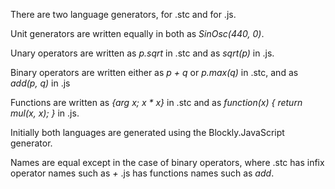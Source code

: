 There are two language generators, for .stc and for .js.

Unit generators are written equally in both as _SinOsc(440, 0)_.

Unary operators are written as _p.sqrt_ in .stc and as _sqrt(p)_ in .js.

Binary operators are written either as _p + q_ or _p.max(q)_ in .stc, and as _add(p, q)_ in .js

Functions are written as _{arg x; x * x}_ in .stc and as _function(x) { return mul(x, x); }_ in .js.

Initially both languages are generated using the Blockly.JavaScript generator.

Names are equal except in the case of binary operators,
where .stc has infix operator names such as _+_ .js has functions names such as _add_.
